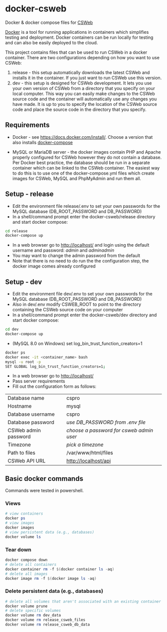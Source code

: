 # docker-csweb

Docker &amp; docker compose files for [CSWeb](https://www.csprousers.org/help/CSWeb/)

[Docker](https://www.docker.com) is a tool for running applications in containers which simplifies testing and deployment. Docker containers can be run locally for testing and can also be easily deployed to the cloud.

This project contains files that can be used to run CSWeb in a docker container. There are two configurations depending on how you want to use CSWeb:

1) release - this setup automatically downloads the latest CSWeb and installs it in the container. If you just want to run CSWeb use this version.
2) dev - this setup is designed for CSWeb development. It lets you use your own version of CSWeb from a directory that you specify on your local computer. This way you can easily make changes to the CSWeb source code and the container will automatically use any changes you have made. It is up to you to specify the location of the CSWeb source code and place the source code in the directory that you specify.

## Requirements

* Docker - see <https://docs.docker.com/install/>. Choose a version that also installs [docker-compose](https://docs.docker.com/compose/)

* MySQL or MariaDB server - the docker images contain PHP and Apache properly configured for CSWeb however they do not contain a database. Per Docker best practice, the database should be run in a separate container which can be linked to the CSWeb container. The easiest way to do this is to use one of the docker-compose.yml files which create images for CSWeb, MySQL and PhpMyAdmin and run them all.

## Setup - release

* Edit the environment file release/.env to set your own passwords for the MySQL database (DB_ROOT_PASSWORD and DB_PASSWORD)
* In a shell/command prompt enter the docker-csweb/release directory and start docker compose:

```bash
cd release
docker-compose up
```

* In a web browser go to <http://localhost/> and login using the default username and password: _admin_ and _adminadmin_
* You may want to change the admin password from the default
* Note that there is no need to do run the the configuration step, the docker image comes already configured

## Setup - dev

* Edit the environment file dev/.env to set your own passwords for the MySQL database (DB_ROOT_PASSWORD and DB_PASSWORD)
* Also in dev/.env modify CSWEB_ROOT to point to the directory containing the CSWeb source code on your computer
* In a shell/command prompt enter the docker-csweb/dev directory and start docker compose:

```bash
cd dev
docker-compose up
```

* (MySQL 8.0 on Windows) set log_bin_trust_function_creators=1

```bash
docker ps
docker exec -it <container_name> bash
mysql -u root -p
SET GLOBAL log_bin_trust_function_creators=1;
```

* In a web browser go to <http://localhost/>
* Pass server requirements
* Fill out the configuration form as follows:

|                      |                                          |
|----------------------|------------------------------------------|
| Database name        | cspro                                    |
| Hostname             | mysql                                    |
| Database username    | cspro                                    |
| Database password    | _use DB_PASSWORD from .env file_         |
| CSWeb admin password | _choose a password for csweb admin user_ |
| Timezone             | _pick a timezone_                        |
| Path to files        | /var/www/html/files                      |
| CSWeb API URL        | <http://localhost/api>                   |

## Basic docker commands

Commands were tested in powershell.

### Views

```powershell
# view containers
docker ps
# view images
docker images
# view persistent data (e.g., databases)
docker volume ls
```

### Tear down

```powershell
docker compose down
# delete all containers
docker container rm -f $(docker container ls -aq)
# delete all images
docker image rm -f $(docker image ls -aq)
```

### Delete persistent data (e.g., databases)

```powershell
# delete all volumes that aren't associated with an existing container
docker volume prune
# delete specific volumes
docker volume rm dev_data
docker volume rm release_csweb_files
docker volume rm release_csweb_db_data
```
